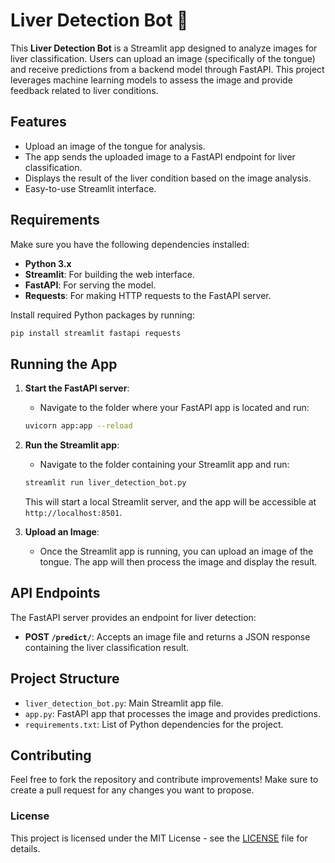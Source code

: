 # Liver Detection Bot 🤖

This **Liver Detection Bot** is a Streamlit app designed to analyze images for liver classification. Users can upload an image (specifically of the tongue) and receive predictions from a backend model through FastAPI. This project leverages machine learning models to assess the image and provide feedback related to liver conditions.

## Features

- Upload an image of the tongue for analysis.
- The app sends the uploaded image to a FastAPI endpoint for liver classification.
- Displays the result of the liver condition based on the image analysis.
- Easy-to-use Streamlit interface.

## Requirements

Make sure you have the following dependencies installed:

- **Python 3.x**
- **Streamlit**: For building the web interface.
- **FastAPI**: For serving the model.
- **Requests**: For making HTTP requests to the FastAPI server.

Install required Python packages by running:

```bash
pip install streamlit fastapi requests
```

## Running the App

1. **Start the FastAPI server**:
    - Navigate to the folder where your FastAPI app is located and run:

    ```bash
    uvicorn app:app --reload
    ```

2. **Run the Streamlit app**:
    - Navigate to the folder containing your Streamlit app and run:

    ```bash
    streamlit run liver_detection_bot.py
    ```

    This will start a local Streamlit server, and the app will be accessible at `http://localhost:8501`.

3. **Upload an Image**:
    - Once the Streamlit app is running, you can upload an image of the tongue. The app will then process the image and display the result.

## API Endpoints

The FastAPI server provides an endpoint for liver detection:

- **POST `/predict/`**: Accepts an image file and returns a JSON response containing the liver classification result.

## Project Structure

- `liver_detection_bot.py`: Main Streamlit app file.
- `app.py`: FastAPI app that processes the image and provides predictions.
- `requirements.txt`: List of Python dependencies for the project.

## Contributing

Feel free to fork the repository and contribute improvements! Make sure to create a pull request for any changes you want to propose.

### License

This project is licensed under the MIT License - see the [LICENSE](LICENSE) file for details.
